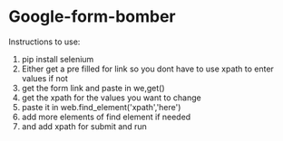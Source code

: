 # Google-form-bomber
Instructions to use:
1. pip install selenium
2. Either get a pre filled for link so you dont have to use xpath to enter values if not
3. get the form link and paste in we,get()
4. get the xpath for the values you want to change
5. paste it in web.find_element('xpath','here')
6. add more elements of find element if needed
7. and add xpath for submit and run
